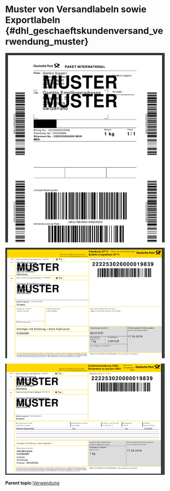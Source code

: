 # Muster von Versandlabeln sowie Exportlabeln {#dhl_geschaeftskundenversand_verwendung_muster}

![](Bilder/GKV2_20180417_008.png "Versandlabel")

![](Bilder/GKV2_20180417_006.png "Exportlabel Seite 1")

![](Bilder/GKV2_20180417_007.png "Exportlabel Seite 2")

**Parent topic:**[Verwendung](7_7_3_Verwendung.md)

